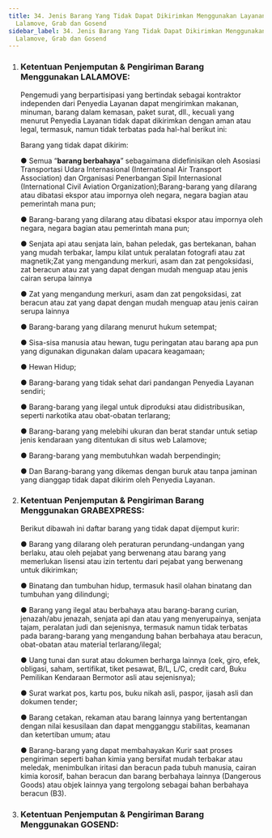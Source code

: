 ```yaml
---
title: 34. Jenis Barang Yang Tidak Dapat Dikirimkan Menggunakan Layanan
  Lalamove, Grab dan Gosend
sidebar_label: 34. Jenis Barang Yang Tidak Dapat Dikirimkan Menggunakan Layanan
  Lalamove, Grab dan Gosend
---
```

1. ### **K﻿etentuan Penjemputan & Pengiriman Barang Menggunakan LALAMOVE:**

   Pengemudi yang berpartisipasi yang bertindak sebagai kontraktor independen dari Penyedia Layanan dapat mengirimkan makanan, minuman, barang dalam kemasan, paket surat, dll., kecuali yang menurut Penyedia Layanan tidak dapat dikirimkan dengan aman atau legal, termasuk, namun tidak terbatas pada hal-hal berikut ini:

   B﻿arang yang tidak dapat dikirim: 

   ●  Semua “**barang berbahaya**” sebagaimana didefinisikan oleh Asosiasi Transportasi Udara Internasional (International Air Transport Association) dan Organisasi Penerbangan Sipil Internasional (International Civil Aviation Organization);Barang-barang yang dilarang atau dibatasi ekspor atau impornya oleh negara, negara bagian atau pemerintah mana pun;

   ● Barang-barang yang dilarang atau dibatasi ekspor atau impornya oleh negara, negara bagian atau pemerintah mana pun;

   ● Senjata api atau senjata lain, bahan peledak, gas bertekanan, bahan yang mudah terbakar, lampu kilat untuk peralatan fotografi atau zat magnetik;Zat yang mengandung merkuri, asam dan zat pengoksidasi, zat beracun atau zat yang dapat dengan mudah menguap atau jenis cairan serupa lainnya

   ● Zat yang mengandung merkuri, asam dan zat pengoksidasi, zat beracun atau zat yang dapat dengan mudah menguap atau jenis cairan serupa lainnya

   ● Barang-barang yang dilarang menurut hukum setempat; 

   ● Sisa-sisa manusia atau hewan, tugu peringatan atau barang apa pun yang digunakan digunakan dalam upacara keagamaan;

   ● Hewan Hidup;

   ● Barang-barang yang tidak sehat dari pandangan Penyedia Layanan sendiri;

   ● Barang-barang yang ilegal untuk diproduksi atau didistribusikan, seperti narkotika atau obat-obatan terlarang;

   ● Barang-barang yang melebihi ukuran dan berat standar untuk setiap jenis kendaraan yang ditentukan di situs web Lalamove;

   ● Barang-barang yang membutuhkan wadah berpendingin;

   ● Dan Barang-barang yang dikemas dengan buruk atau tanpa jaminan yang dianggap tidak dapat dikirim oleh Penyedia Layanan.


2. ### **K﻿etentuan Penjemputan & Pengiriman Barang Menggunakan GRABEXPRESS:**

   B﻿erikut dibawah ini daftar barang yang tidak dapat dijemput kurir:

   ● Barang yang dilarang oleh peraturan perundang-undangan yang berlaku, atau oleh pejabat yang berwenang atau barang yang memerlukan lisensi atau izin tertentu dari pejabat yang berwenang untuk dikirimkan;

   ● Binatang dan tumbuhan hidup, termasuk hasil olahan binatang dan tumbuhan yang dilindungi;

   ● Barang yang ilegal atau berbahaya atau barang-barang curian, jenazah/abu jenazah, senjata api dan atau yang menyerupainya, senjata tajam, peralatan judi dan sejenisnya, termasuk namun tidak terbatas pada barang-barang yang mengandung bahan berbahaya atau beracun, obat-obatan atau material terlarang/ilegal;

   ● Uang tunai dan surat atau dokumen berharga lainnya (cek, giro, efek, obligasi, saham, sertifikat, tiket pesawat, B/L, L/C, credit card, Buku Pemilikan Kendaraan Bermotor asli atau sejenisnya);

   ● Surat warkat pos, kartu pos, buku nikah asli, paspor, ijasah asli dan dokumen tender;

   ● Barang cetakan, rekaman atau barang lainnya yang bertentangan dengan nilai kesusilaan dan dapat mengganggu stabilitas, keamanan dan ketertiban umum; atau

   ● Barang-barang yang dapat membahayakan Kurir saat proses pengiriman seperti bahan kimia yang bersifat mudah terbakar atau meledak, menimbulkan iritasi dan beracun pada tubuh manusia, cairan kimia korosif, bahan beracun dan barang berbahaya lainnya (Dangerous Goods) atau objek lainnya yang tergolong sebagai bahan berbahaya beracun (B3).


3. ### **K﻿etentuan Penjemputan & Pengiriman Barang Menggunakan GOSEND:**